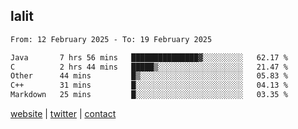 ## lalit

<!--START_SECTION:waka-->

```txt
From: 12 February 2025 - To: 19 February 2025

Java       7 hrs 56 mins   ███████████████▓░░░░░░░░░   62.17 %
C          2 hrs 44 mins   █████▒░░░░░░░░░░░░░░░░░░░   21.47 %
Other      44 mins         █▒░░░░░░░░░░░░░░░░░░░░░░░   05.83 %
C++        31 mins         █░░░░░░░░░░░░░░░░░░░░░░░░   04.13 %
Markdown   25 mins         █░░░░░░░░░░░░░░░░░░░░░░░░   03.35 %
```

<!--END_SECTION:waka-->

[website](https://lalit.sh) | [twitter](https://x.com/@lalitcodes) | [contact](https://lalit.sh/contact)
